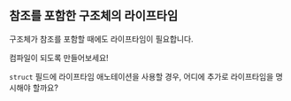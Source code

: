 ## 참조를 포함한 구조체의 라이프타임

구조체가 참조를 포함할 때에도 라이프타임이 필요합니다.

컴파일이 되도록 만들어보세요!

<div class="hint">
<code>struct</code> 필드에 라이프타임 애노테이션을 사용할 경우, 어디에 추가로 라이프타임을 명시해야 할까요?
</div>